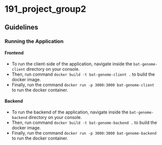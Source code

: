 # 191_project_group2

## Guidelines
### Running the Application
#### Frontend
* To run the client-side of the application, navigate inside the `bat-genome-client` directory on your console. 
* Then, run command `docker build -t bat-genome-client .` to build the docker image.
* Finally, run the command `docker run -p 3000:3000 bat-genome-client` to run the docker container.

#### Backend
* To run the backend of the application, navigate inside the `bat-genome-backend` directory on your console. 
* Then, run command `docker build -t bat-genome-backend .` to build the docker image.
* Finally, run the command `docker run -p 3000:3000 bat-genome-backend` to run the docker container.
